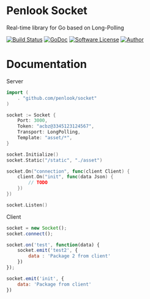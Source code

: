 # Penlook Socket
Real-time library for Go based on Long-Polling

[![Build Status](https://travis-ci.org/penlook/socket.svg?branch=master)](https://travis-ci.org/penlook/socket) [![GoDoc](https://godoc.org/github.com/penlook/socket?status.png)](https://godoc.org/github.com/penlook/socket) [![Software License](https://img.shields.io/badge/license-GNU-blue.svg?style=flat)](LICENSE.md) [![Author](http://img.shields.io/badge/author-penlook-red.svg?style=flat)](https://github.com/penlook)

# Documentation
Server
```go
import (
	. "github.com/penlook/socket"
)

socket := Socket {
	Port: 3000,
	Token: "acbz@3345123124567",
	Transport: LongPolling,
	Template: "asset/*",
}

socket.Initialize()
socket.Static("/static", "./asset")

socket.On("connection", func(client Client) {
	client.On("init", func(data Json) {
		// TODO
	})
})

socket.Listen()
```

Client
```javascript
socket = new Socket();
socket.connect();

socket.on('test', function(data) {
	socket.emit('test2', {
    	data : 'Package 2 from client'
	})
});

socket.emit('init', {
	data: 'Package from client'
})
```
